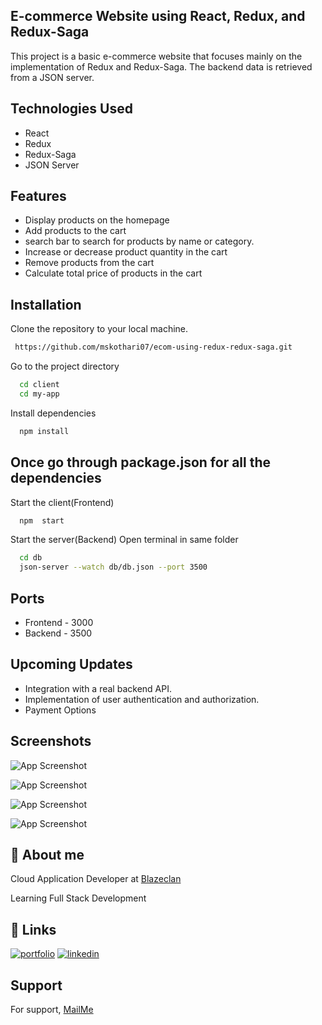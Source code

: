 ## E-commerce Website using React, Redux, and Redux-Saga
This project is a basic e-commerce website that focuses mainly on the implementation of Redux and Redux-Saga. The backend data is retrieved from a JSON server.

## Technologies Used
 - React
 - Redux
 - Redux-Saga
 - JSON Server
## Features
- Display products on the homepage
- Add products to the cart
- search bar to search for products by name or category.
- Increase or decrease product quantity in the cart
- Remove products from the cart
- Calculate total price of products in the cart
## Installation
Clone the repository to your local machine.
```bash
 https://github.com/mskothari07/ecom-using-redux-redux-saga.git
```

Go to the project directory

```bash
  cd client
  cd my-app
```

Install dependencies

```bash
  npm install
```
## Once go through package.json for all the dependencies

Start the client(Frontend)

```bash
  npm  start
```

Start the server(Backend)
Open terminal in same folder 

```bash
  cd db
  json-server --watch db/db.json --port 3500
```

## Ports 
- Frontend - 3000
- Backend - 3500

## Upcoming Updates
- Integration with a real backend API.
- Implementation of user authentication and authorization.
- Payment Options


## Screenshots

![App Screenshot](https://imgur.com/U5TRK4W.jpeg)

![App Screenshot](https://imgur.com/h8IAC2G.jpeg)

![App Screenshot](https://imgur.com/lH74mrY.jpeg)

![App Screenshot](https://imgur.com/0S7SQ1u.jpeg)


## 🚀 About me

Cloud Application Developer at [Blazeclan](https://www.blazeclan.com/)

Learning Full Stack Development

## 🔗 Links

[![portfolio](https://img.shields.io/badge/my_portfolio-000?style=for-the-badge&logo=ko-fi&logoColor=white)](https://mskothari.netlify.app/)
[![linkedin](https://img.shields.io/badge/linkedin-0A66C2?style=for-the-badge&logo=linkedin&logoColor=white)](https://www.linkedin.com/in/kothari-meet/)


## Support

For support, [MailMe](mailto:reachmskothari@gmail.com)
